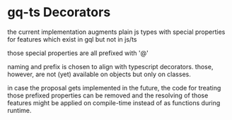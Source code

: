 # gq-ts Decorators

the current implementation augments plain js types with special properties for features which exist in gql but not in js/ts

those special properties are all prefixed with '@'

naming and prefix is chosen to align with typescript decorators. those, however, are not (yet) available on objects but only on classes.

in case the proposal gets implemented in the future, the code for treating those prefixed properties can be removed and the resolving of those features might be applied on compile-time instead of as functions during runtime.